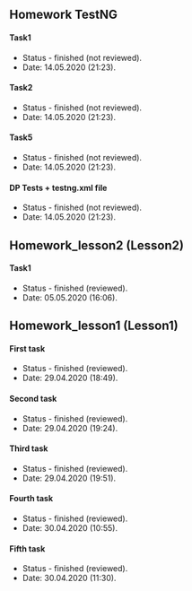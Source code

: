  ## Homework TestNG
 #### Task1
  * Status - finished  (not reviewed).
  * Date: 14.05.2020 (21:23).
 #### Task2
  * Status - finished  (not reviewed).
  * Date: 14.05.2020 (21:23).
 #### Task5
  * Status - finished  (not reviewed).
  * Date: 14.05.2020 (21:23).
 #### DP Tests + testng.xml file
  * Status - finished  (not reviewed).
  * Date: 14.05.2020 (21:23).
   
 ## Homework_lesson2 (Lesson2)
 #### Task1
 * Status - finished  (reviewed).
 * Date: 05.05.2020 (16:06).
 
 ## Homework_lesson1 (Lesson1)
 #### First task
 * Status - finished (reviewed).
 * Date: 29.04.2020 (18:49).
 
 #### Second task
 * Status - finished (reviewed).
 * Date: 29.04.2020 (19:24).
 
 #### Third task
 * Status - finished (reviewed).
 * Date: 29.04.2020 (19:51).
 
 #### Fourth task
 * Status - finished (reviewed).
 * Date: 30.04.2020 (10:55).
 
 #### Fifth task
 * Status - finished (reviewed).
 * Date: 30.04.2020 (11:30).